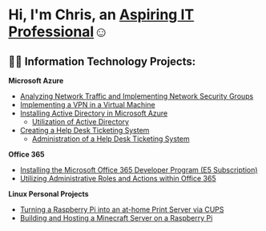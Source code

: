 <h1>Hi, I'm Chris, an <a href="https://linkedin.com/in/christopherkhawaja">Aspiring IT Professional</a>☺</h1>

<h2>👨‍💻 Information Technology Projects:</h2>

<b>Microsoft Azure</b>
 - [Analyzing Network Traffic and Implementing Network Security Groups](https://github.com/chriskhawaja/azure-network-protocols)
-  [Implementing a VPN in a Virtual Machine](https://github.com/chriskhawaja/vpn)
-  [Installing Active Directory in Microsoft Azure](https://github.com/chriskhawaja/activedirectory)
    -  [Utilization of Active Directory](https://github.com/chriskhawaja/activedirectoryutilization)
-  [Creating a Help Desk Ticketing System](https://github.com/chriskhawaja/ticketingsystem)
    -  [Administration of a Help Desk Ticketing System](https://github.com/chriskhawaja/ticketingsystemadmin)
      
<b>Office 365</b>
 - [Installing the Microsoft Office 365 Developer Program (E5 Subscription)](https://github.com/chriskhawaja/office365)
 - [Utilizing Administrative Roles and Actions within Office 365](https://github.com/chriskhawaja/office365admin)




<b>Linux Personal Projects</b>
- [Turning a Raspberry Pi into an at-home Print Server via CUPS](https://github.com/chriskhawaja/PiPrintServer)
- [Building and Hosting a Minecraft Server on a Raspberry Pi](https://github.com/chriskhawaja/PiPrintServer)
